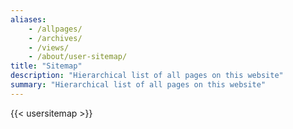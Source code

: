 ```yaml
---
aliases:
    - /allpages/
    - /archives/
    - /views/
    - /about/user-sitemap/
title: "Sitemap"
description: "Hierarchical list of all pages on this website"
summary: "Hierarchical list of all pages on this website"
---
```


{{< usersitemap >}}
